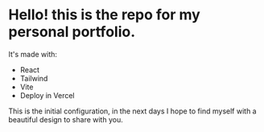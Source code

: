 # Hello! this is the repo for my personal portfolio.

It's made with:

- React
- Tailwind
- Vite
- Deploy in Vercel

This is the initial configuration, in the next days I hope to find myself with a beautiful design to share with you.
